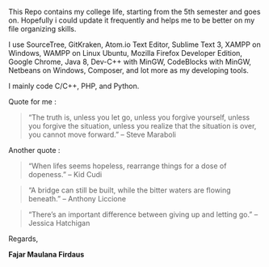 This Repo contains my college life, starting from the 5th semester and goes on. Hopefully i could update it frequently and helps me to be better on my file organizing skills.

I use SourceTree, GitKraken, Atom.io Text Editor, Sublime Text 3, XAMPP on Windows, WAMPP on Linux Ubuntu, Mozilla Firefox Developer Edition, Google Chrome, Java 8, Dev-C++ with MinGW, CodeBlocks with MinGW, Netbeans on Windows, Composer, and lot more as my developing tools.

I mainly code C/C++, PHP, and Python.

Quote for me :
> “The truth is, unless you let go, unless you forgive yourself, unless you forgive the situation, unless you realize that the situation is over, you cannot move forward.” – Steve Maraboli

Another quote :
> “When lifes seems hopeless, rearrange things for a dose of dopeness.” – Kid Cudi

> “A bridge can still be built, while the bitter waters are flowing beneath.” – Anthony Liccione

> “There’s an important difference between giving up and letting go.” – Jessica Hatchigan

Regards,

**Fajar Maulana Firdaus**

